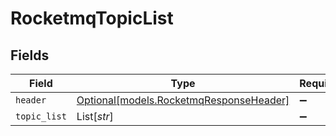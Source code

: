 # RocketmqTopicList


## Fields

| Field                                                                          | Type                                                                           | Required                                                                       | Description                                                                    |
| ------------------------------------------------------------------------------ | ------------------------------------------------------------------------------ | ------------------------------------------------------------------------------ | ------------------------------------------------------------------------------ |
| `header`                                                                       | [Optional[models.RocketmqResponseHeader]](../models/rocketmqresponseheader.md) | :heavy_minus_sign:                                                             | N/A                                                                            |
| `topic_list`                                                                   | List[*str*]                                                                    | :heavy_minus_sign:                                                             | N/A                                                                            |
